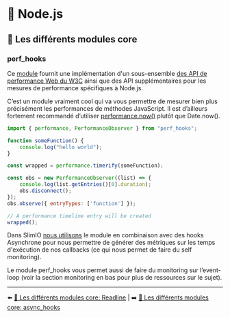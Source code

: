 # 🐢 Node.js

## 🌟 Les différents modules core

### perf_hooks

Ce [module](https://nodejs.org/api/perf_hooks.html) fournit une implémentation d'un sous-ensemble [des API de performance Web du W3C](https://w3c.github.io/perf-timing-primer/) ainsi que des API supplémentaires pour les mesures de performance spécifiques à Node.js.

C’est un module vraiment cool qui va vous permettre de mesurer bien plus précisément les performances de méthodes JavaScript. Il est d’ailleurs fortement recommandé d’utiliser [performance.now()](https://nodejs.org/api/perf_hooks.html#perf_hooks_performance_now) plutôt que Date.now(). 

```js
import { performance, PerformanceObserver } from "perf_hooks";

function someFunction() {
    console.log("hello world");
}

const wrapped = performance.timerify(someFunction);

const obs = new PerformanceObserver((list) => {
    console.log(list.getEntries()[0].duration);
    obs.disconnect();
});
obs.observe({ entryTypes: ['function'] });

// A performance timeline entry will be created
wrapped();
```

Dans SlimIO [nous utilisons](https://github.com/SlimIO/Addon/blob/5c5963c36fca462452f04b724e6050664fb27efc/src/callback.class.js) le module en combinaison avec des hooks Asynchrone pour nous permettre de générer des métriques sur les temps d'exécution de nos callbacks (ce qui nous permet de faire du self monitoring).

Le module perf_hooks vous permet aussi de faire du monitoring sur l’event-loop (voir la section monitoring en bas pour plus de ressources sur le sujet).

---

⬅️ [🌟 Les différents modules core: Readline](./readline.md) |
➡️ [🌟 Les différents modules core: async_hooks](./async_hooks.md)
